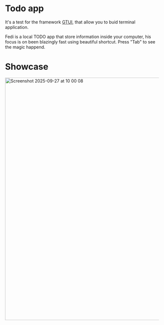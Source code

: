 # Todo app
It's a test for the framework [GTUI](https://github.com/Wordluc/GTUI), that allow you to buid terminal application.

Fedi is a local TODO app that store information inside your computer, his focus is on been blazingly fast using beautiful shortcut.
Press "Tab" to see the magic happend.
# Showcase
<img width="1440" height="795" alt="Screenshot 2025-09-27 at 10 00 08" src="https://github.com/user-attachments/assets/252233f6-ef5e-45f0-91ed-c1449fd52fee" />
